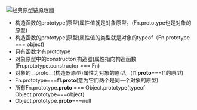 <!--
 * @Description: 对原型和原型链的理解
 * @Author: hetengfei
 * @Github: https://github.com/avrinfly
 * @Date: 2019-08-18 17:16:46
 * @LastEditors: hetengfei
 * @LastEditTime: 2019-08-18 17:17:01
 -->
 ![经典原型链原理图](https://www.flygoing.cn/images/2019-8-18/经典原型链原理图.jpg)
- 构造函数的prototype(原型)属性值就是对象原型。(Fn.prototype也是对象的原型)
- 构造函数的prototype(原型)属性值的类型就是对象的typeof（Fn.prototype === object)
- 只有函数才有prototype
- 对象原型中的constructor(构造器)属性指向构造函数(Fn.prototype.constructor === Fn)
- 对象的__proto__(构造器原型)属性为对象的原型。(f1.__proto__===f1的原型)
- Fn.prototype===f1.__proto__(意为它们两个是同一个对象的原型)
- 所有Fn.prototype.__proto__ === Object.prototype(typeof Object.prototype===object)
- Object.prototype.__proto__===null
